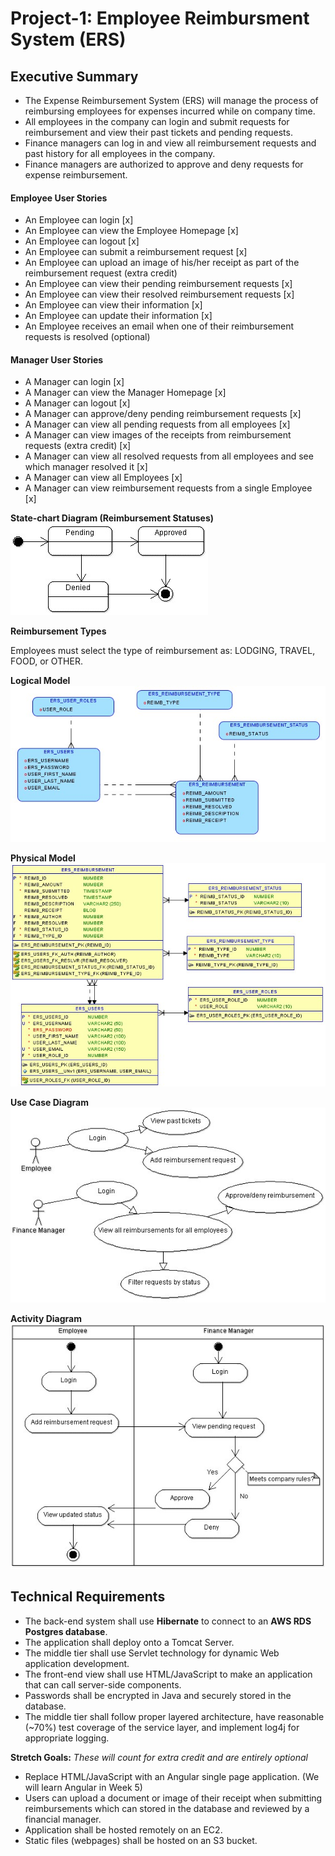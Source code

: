 # Project-1: Employee Reimbursment System (ERS)

## Executive Summary
* The Expense Reimbursement System (ERS) will manage the process of reimbursing employees for expenses incurred while on company time. 
* All employees in the company can login and submit requests for reimbursement and view their past tickets and pending requests. 
* Finance managers can log in and view all reimbursement requests and past history for all employees in the company. 
* Finance managers are authorized to approve and deny requests for expense reimbursement.

#### Employee User Stories 
- An Employee can login [x]
- An Employee can view the Employee Homepage [x]
- An Employee can logout [x]
- An Employee can submit a reimbursement request [x]
- An Employee can upload an image of his/her receipt as part of the reimbursement request (extra credit)
- An Employee can view their pending reimbursement requests [x]
- An Employee can view their resolved reimbursement requests [x]
- An Employee can view their information [x]
- An Employee can update their information [x]
- An Employee receives an email when one of their reimbursement requests is resolved (optional)

#### Manager User Stories
- A Manager can login [x]
- A Manager can view the Manager Homepage [x]
- A Manager can logout [x]
- A Manager can approve/deny pending reimbursement requests [x]
- A Manager can view all pending requests from all employees [x]
- A Manager can view images of the receipts from reimbursement requests (extra credit) [x]
- A Manager can view all resolved requests from all employees and see which manager resolved it [x]
- A Manager can view all Employees [x]
- A Manager can view reimbursement requests from a single Employee [x]


**State-chart Diagram (Reimbursement Statuses)** 
![](./imgs/state-chart.jpg)

**Reimbursement Types**

Employees must select the type of reimbursement as: LODGING, TRAVEL, FOOD, or OTHER.

**Logical Model**
![](./imgs/logical.jpg)

**Physical Model**
![](./imgs/physical.jpg)

**Use Case Diagram**
![](./imgs/use-case.jpg)

**Activity Diagram**
![](./imgs/activity.jpg)

## Technical Requirements

* The back-end system shall use **Hibernate** to connect to an **AWS RDS Postgres database**. 
* The application shall deploy onto a Tomcat Server. 
* The middle tier shall use Servlet technology for dynamic Web application development. 
* The front-end view shall use HTML/JavaScript to make an application that can call server-side components. 
* Passwords shall be encrypted in Java and securely stored in the database. 
* The middle tier shall follow proper layered architecture, have reasonable (~70%) test coverage of the service layer, and implement log4j for appropriate logging. 

**Stretch Goals:** *These will count for extra credit and are entirely optional*
* Replace HTML/JavaScript with an Angular single page application. (We will learn Angular in Week 5)
* Users can upload a document or image of their receipt when submitting reimbursements which can stored in the database and reviewed by a financial manager.
* Application shall be hosted remotely on an EC2.
* Static files (webpages) shall be hosted on an S3 bucket. 
